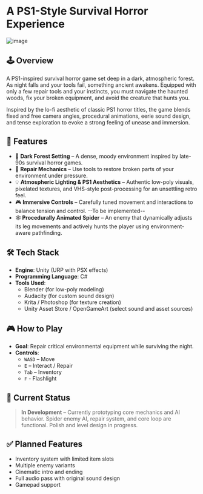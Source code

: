 # A PS1-Style Survival Horror Experience

![image](https://github.com/user-attachments/assets/0732c08a-4835-4ea6-93b5-55b5a8c8d471)


## 🕹 Overview
A PS1-inspired survival horror game set deep in a dark, atmospheric forest. As night falls and your tools fail, something ancient awakens. Equipped with only a few repair tools and your instincts, you must navigate the haunted woods, fix your broken equipment, and avoid the creature that hunts you.

Inspired by the lo-fi aesthetic of classic PS1 horror titles, the game blends fixed and free camera angles, procedural animations, eerie sound design, and tense exploration to evoke a strong feeling of unease and immersion.

## 🔧 Features
- 🌲 **Dark Forest Setting** – A dense, moody environment inspired by late-90s survival horror games.
- 🧰 **Repair Mechanics** – Use tools to restore broken parts of your environment under pressure.
- 💡 **Atmospheric Lighting & PS1 Aesthetics** – Authentic low-poly visuals, pixelated textures, and VHS-style post-processing for an unsettling retro feel.
- 🎮 **Immersive Controls** – Carefully tuned movement and interactions to balance tension and control.
--To be implemented--
- 🕸️ **Procedurally Animated Spider** – An enemy that dynamically adjusts its leg movements and actively hunts the player using environment-aware pathfinding.



## 🛠️ Tech Stack
- **Engine**: Unity (URP with PSX effects)
- **Programming Language**: C#
- **Tools Used**:
  - Blender (for low-poly modeling)
  - Audacity (for custom sound design)
  - Krita / Photoshop (for texture creation)
  - Unity Asset Store / OpenGameArt (select sound and asset sources)

## 🎮 How to Play
- **Goal**: Repair critical environmental equipment while surviving the night.
- **Controls**:
  - `WASD` – Move
  - `E` – Interact / Repair
  - `Tab` – Inventory 
  - `F` - Flashlight

## 🚧 Current Status
> **In Development** – Currently prototyping core mechanics and AI behavior. Spider enemy AI, repair system, and core loop are functional. Polish and level design in progress.

## ✅ Planned Features
- Inventory system with limited item slots
- Multiple enemy variants
- Cinematic intro and ending
- Full audio pass with original sound design
- Gamepad support

